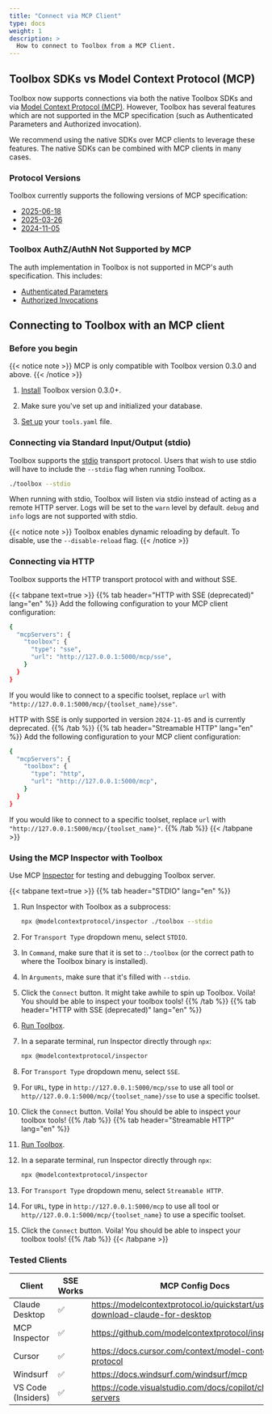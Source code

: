 ```yaml
---
title: "Connect via MCP Client"
type: docs
weight: 1
description: >
  How to connect to Toolbox from a MCP Client.
---
```


## Toolbox SDKs vs Model Context Protocol (MCP)

Toolbox now supports connections via both the native Toolbox SDKs and via [Model
Context Protocol (MCP)](https://modelcontextprotocol.io/). However, Toolbox has
several features which are not supported in the MCP specification (such as
Authenticated Parameters and Authorized invocation).

We recommend using the native SDKs over MCP clients to leverage these features.
The native SDKs can be combined with MCP clients in many cases.

### Protocol Versions

Toolbox currently supports the following versions of MCP specification:

* [2025-06-18](https://modelcontextprotocol.io/specification/2025-06-18)
* [2025-03-26](https://modelcontextprotocol.io/specification/2025-03-26)
* [2024-11-05](https://modelcontextprotocol.io/specification/2024-11-05)

### Toolbox AuthZ/AuthN Not Supported by MCP

The auth implementation in Toolbox is not supported in MCP's auth specification.
This includes:

* [Authenticated Parameters](../resources/tools/_index.md#authenticated-parameters)
* [Authorized Invocations](../resources/tools/_index.md#authorized-invocations)

## Connecting to Toolbox with an MCP client

### Before you begin

{{< notice note >}}
MCP is only compatible with Toolbox version 0.3.0 and above.
{{< /notice >}}

1. [Install](../getting-started/introduction/_index.md#installing-the-server)
   Toolbox version 0.3.0+.

1. Make sure you've set up and initialized your database.

1. [Set up](../getting-started/configure.md) your `tools.yaml` file.

### Connecting via Standard Input/Output (stdio)

Toolbox supports the
[stdio](https://modelcontextprotocol.io/docs/concepts/transports#standard-input%2Foutput-stdio)
transport protocol. Users that wish to use stdio will have to include the
`--stdio` flag when running Toolbox.

```bash
./toolbox --stdio
```

When running with stdio, Toolbox will listen via stdio instead of acting as a
remote HTTP server. Logs will be set to the `warn` level by default. `debug` and
`info` logs are not supported with stdio.

{{< notice note >}}
Toolbox enables dynamic reloading by default. To disable, use the
`--disable-reload` flag.
{{< /notice >}}

### Connecting via HTTP

Toolbox supports the HTTP transport protocol with and without SSE.

{{< tabpane text=true >}} {{% tab header="HTTP with SSE (deprecated)" lang="en" %}}
Add the following configuration to your MCP client configuration:

```bash
{
  "mcpServers": {
    "toolbox": {
      "type": "sse",
      "url": "http://127.0.0.1:5000/mcp/sse",
    }
  }
}
```

If you would like to connect to a specific toolset, replace `url` with
`"http://127.0.0.1:5000/mcp/{toolset_name}/sse"`.

HTTP with SSE is only supported in version `2024-11-05` and is currently
deprecated.
{{% /tab %}} {{% tab header="Streamable HTTP" lang="en" %}}
Add the following configuration to your MCP client configuration:

```bash
{
  "mcpServers": {
    "toolbox": {
      "type": "http",
      "url": "http://127.0.0.1:5000/mcp",
    }
  }
}
```

If you would like to connect to a specific toolset, replace `url` with
`"http://127.0.0.1:5000/mcp/{toolset_name}"`.
{{% /tab %}} {{< /tabpane >}}

### Using the MCP Inspector with Toolbox

Use MCP [Inspector](https://github.com/modelcontextprotocol/inspector) for
testing and debugging Toolbox server.

{{< tabpane text=true >}}
{{% tab header="STDIO" lang="en" %}}

1. Run Inspector with Toolbox as a subprocess:

   ```bash
   npx @modelcontextprotocol/inspector ./toolbox --stdio
   ```

1. For `Transport Type` dropdown menu, select `STDIO`.

1. In `Command`, make sure that it is set to :`./toolbox` (or the correct path
   to where the Toolbox binary is installed).

1. In `Arguments`, make sure that it's filled with `--stdio`.

1. Click the `Connect` button. It might take awhile to spin up Toolbox. Voila!
   You should be able to inspect your toolbox tools!
{{% /tab %}}
{{% tab header="HTTP with SSE (deprecated)" lang="en" %}}
1. [Run Toolbox](../getting-started/introduction/_index.md#running-the-server).

1. In a separate terminal, run Inspector directly through `npx`:

    ```bash
    npx @modelcontextprotocol/inspector
    ```

1. For `Transport Type` dropdown menu, select `SSE`.

1. For `URL`, type in `http://127.0.0.1:5000/mcp/sse` to use all tool or
   `http//127.0.0.1:5000/mcp/{toolset_name}/sse` to use a specific toolset.

1. Click the `Connect` button. Voila! You should be able to inspect your toolbox
   tools!
{{% /tab %}}
{{% tab header="Streamable HTTP" lang="en" %}}
1. [Run Toolbox](../getting-started/introduction/_index.md#running-the-server).

1. In a separate terminal, run Inspector directly through `npx`:

    ```bash
    npx @modelcontextprotocol/inspector
    ```

1. For `Transport Type` dropdown menu, select `Streamable HTTP`.

1. For `URL`, type in `http://127.0.0.1:5000/mcp` to use all tool or
   `http//127.0.0.1:5000/mcp/{toolset_name}` to use a specific toolset.

1. Click the `Connect` button. Voila! You should be able to inspect your toolbox
   tools!
{{% /tab %}} {{< /tabpane >}}

### Tested Clients

| Client | SSE Works | MCP Config Docs |
|--------|--------|--------|
| Claude Desktop | ✅ | <https://modelcontextprotocol.io/quickstart/user#1-download-claude-for-desktop> |
| MCP Inspector | ✅ | <https://github.com/modelcontextprotocol/inspector> |
| Cursor | ✅ | <https://docs.cursor.com/context/model-context-protocol> |
| Windsurf | ✅ | <https://docs.windsurf.com/windsurf/mcp> |
| VS Code (Insiders) | ✅ | <https://code.visualstudio.com/docs/copilot/chat/mcp-servers> |
